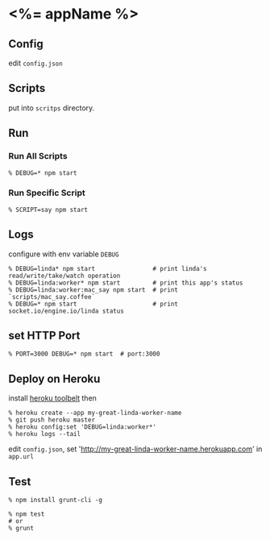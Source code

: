 # <%= appName %>

## Config

edit `config.json`

## Scripts

put into `scritps` directory.


## Run

### Run All Scripts

    % DEBUG=* npm start

### Run Specific Script

    % SCRIPT=say npm start


## Logs

configure with env variable `DEBUG`

    % DEBUG=linda* npm start                # print linda's read/write/take/watch operation
    % DEBUG=linda:worker* npm start         # print this app's status
    % DEBUG=linda:worker:mac_say npm start  # print `scripts/mac_say.coffee`
    % DEBUG=* npm start                     # print socket.io/engine.io/linda status


## set HTTP Port

    % PORT=3000 DEBUG=* npm start  # port:3000


## Deploy on Heroku

install [heroku toolbelt](https://toolbelt.heroku.com/) then

    % heroku create --app my-great-linda-worker-name
    % git push heroku master
    % heroku config:set 'DEBUG=linda:worker*'
    % heroku logs --tail

edit `config.json`, set 'http://my-great-linda-worker-name.herokuapp.com' in `app.url`


## Test

    % npm install grunt-cli -g

    % npm test
    # or
    % grunt
